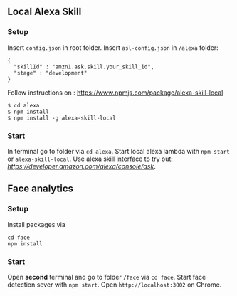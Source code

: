 ## Local Alexa Skill

### Setup

Insert `config.json` in root folder.
Insert `asl-config.json` in `/alexa` folder:
```
{
  "skillId" : "amzn1.ask.skill.your_skill_id",
  "stage" : "development"
}
```

Follow instructions on :
https://www.npmjs.com/package/alexa-skill-local

```
$ cd alexa
$ npm install
$ npm install -g alexa-skill-local
```
### Start

In terminal go to folder via `cd alexa`.
Start local alexa lambda with `npm start` or `alexa-skill-local`.
Use alexa skill interface to try out: _https://developer.amazon.com/alexa/console/ask_.

## Face analytics

### Setup
Install packages via 

```
cd face
npm install
```

### Start

Open **second** terminal and go to folder `/face` via `cd face`.
Start face detection sever with `npm start`.
Open  `http://localhost:3002` on Chrome.